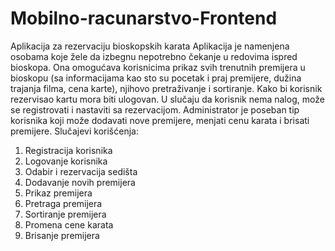 # Mobilno-racunarstvo-Frontend

Aplikacija za rezervaciju bioskopskih karata
Aplikacija je namenjena osobama koje žele da izbegnu nepotrebno čekanje u redovima ispred bioskopa. Ona omogućava korisnicima prikaz svih trenutnih premijera u bioskopu (sa informacijama kao sto su pocetak i praj premijere, dužina trajanja filma, cena karte), njihovo pretraživanje i sortiranje. Kako bi korisnik rezervisao kartu mora biti ulogovan. U slučaju da korisnik nema nalog, može se registrovati i nastaviti sa rezervacijom.
Administrator je poseban tip korisnika koji može dodavati nove premijere, menjati cenu karata i brisati premijere.
Slučajevi korišćenja:
1.	Registracija korisnika
2.	Logovanje korisnika
3.	Odabir i rezervacija sedišta
4.	Dodavanje novih premijera
5.	Prikaz premijera
6.	Pretraga premijera
7.	Sortiranje premijera
8.	Promena cene karata
9.	Brisanje premijera

